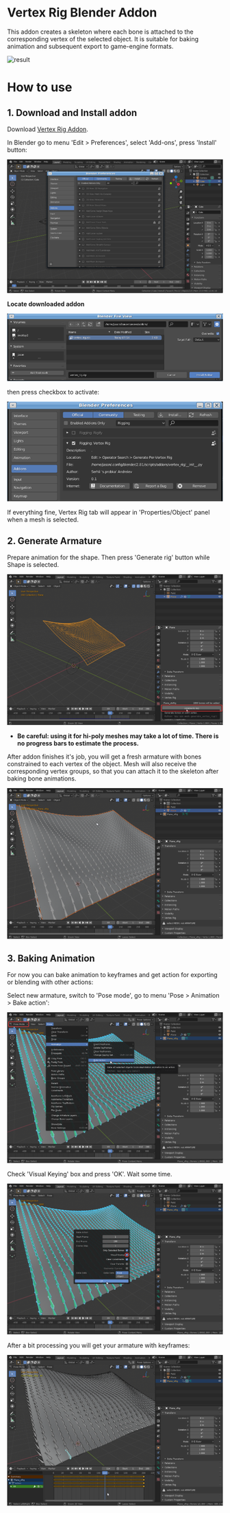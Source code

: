 # Vertex Rig Blender Addon

This addon creates a skeleton where each bone is attached to the corresponding vertex of the selected object.
It is suitable for baking animation and subsequent export to game-engine formats.

![result](res/result.gif)

# How to use
## 1. Download and Install addon

Download [Vertex Rig Addon](https://github.com/probka/VertexRig/releases/download/v1.0/vertex_rig.zip).

In Blender go to menu 'Edit > Preferences', select 'Add-ons', press 'Install' button:

![i1_pressInstall](res/install1.png)

**Locate downloaded addon**

![i1_findAddon](res/install2.png)

then press checkbox to activate:

![i1_activate](res/enable.png)

If everything fine, Vertex Rig tab will appear in 'Properties/Object' panel when a mesh is selected.

## 2. Generate Armature

Prepare animation for the shape. Then press 'Generate rig' button while Shape is selected.

![p2_pressButton](res/generate1.png)

- **Be careful: using it for hi-poly meshes may take a lot of time. There is no progress bars to estimate the process.**

After addon finishes it's job, you will get a fresh armature with bones constrained to each vertex of the object. Mesh will also receive the corresponding vertex groups, so that you can attach it to the skeleton after baking bone animations. 

![p3_ready](res/generate2.png)

## 3. Baking Animation

For now you can bake animation to keyframes and get action for exporting or blending with other actions:

Select new armature, switch to 'Pose mode', go to menu 'Pose > Animation > Bake action':

![p3_bake](res/bake1.png)

Check 'Visual Keying' box and press 'OK'. Wait some time.

![p3_bakeSettings](res/bake2.png)

After a bit processing you will get your armature with keyframes:

![p3_enjoy](res/bake3.png)
